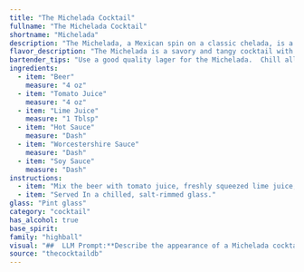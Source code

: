 ```yaml
---
title: "The Michelada Cocktail"
fullname: "The Michelada Cocktail"
shortname: "Michelada"
description: "The Michelada, a Mexican spin on a classic chelada, is a member of the **beer cocktail** family.  Its origin is debated, but it's widely believed to have emerged in Mexico in the early 20th century, blending the refreshing tang of tomato juice with the boldness of beer. "
flavor_description: "The Michelada is a savory and tangy cocktail with a kick. The beer provides a light malt base, while the tomato juice adds a rich, umami depth. Lime juice balances the sweetness with a bright acidity, while hot sauce delivers a fiery heat. Worcestershire and soy sauce contribute savory notes, creating a complex and satisfying flavor profile. "
bartender_tips: "Use a good quality lager for the Michelada.  Chill all ingredients, especially the beer.  Start with a small amount of hot sauce and adjust to your desired spice level.  A pinch of salt enhances the flavor.  Mix the tomato juice, lime juice, hot sauce, Worcestershire, and soy sauce in a separate glass before adding to the beer.  Serve with a lime wedge and a pinch of chili powder for garnish. "
ingredients:
  - item: "Beer"
    measure: "4 oz"
  - item: "Tomato Juice"
    measure: "4 oz"
  - item: "Lime Juice"
    measure: "1 Tblsp"
  - item: "Hot Sauce"
    measure: "Dash"
  - item: "Worcestershire Sauce"
    measure: "Dash"
  - item: "Soy Sauce"
    measure: "Dash"
instructions:
  - item: "Mix the beer with tomato juice, freshly squeezed lime juice, and Worcestershire sauce, teriyaki sauce, soy sauce, or hot sauce."
  - item: "Served In a chilled, salt-rimmed glass."
glass: "Pint glass"
category: "cocktail"
has_alcohol: true
base_spirit:
family: "highball"
visual: "##  LLM Prompt:**Describe the appearance of a Michelada cocktail, focusing on the following aspects:*** **Color:** What is the overall color of the drink? Does it have any distinct layers?* **Clarity:** Is it clear, cloudy, or opaque? * **Texture:** Is it smooth, frothy, or chunky?* **Garnish:** What are the typical garnishes used in a Michelada? How do they affect the overall appearance? * **Glassware:** What type of glassware is it typically served in? How does the glass shape influence the presentation? **Example:** Imagine a tall, frosty glass filled with a vibrant, reddish-orange liquid, a bit like a sunrise in a glass. The drink has a slightly cloudy appearance, hinting at the presence of spices and sauces. A delicate froth sits atop the surface, punctuated by a bright green lime wedge and a pinch of chili flakes.  The frosted glass further enhances the refreshing look of this beloved Mexican cocktail. "
source: "thecocktaildb"
---
```


